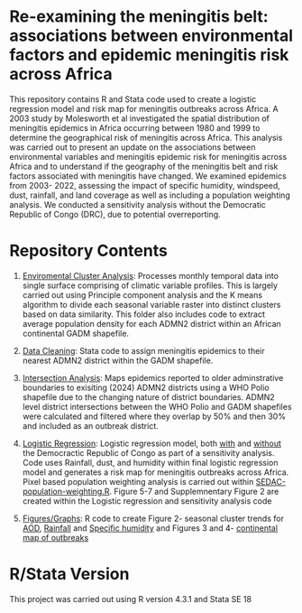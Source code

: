# Re-examining the meningitis belt: associations between environmental factors and epidemic meningitis risk across Africa

This repository contains R and Stata code used to create a logistic regression model and risk map for meningitis outbreaks across Africa. A 2003 study by Molesworth et al investigated the spatial distribution of meningitis epidemics in Africa occurring between 1980 and 1999 to determine the geographical risk of meningitis across Africa. This analysis was carried out to present an update on the associations between environmental variables and meningitis epidemic risk for meningitis across Africa and to understand if the geography of the meningitis belt and risk factors associated with meningitis have changed.  We examined epidemics from 2003- 2022, assessing the impact of specific humidity, windspeed, dust, rainfall, and land coverage as well as including a population weighting analysis. We conducted a sensitivity analysis without the Democratic Republic of Congo (DRC), due to potential overreporting. 

# Repository Contents
1. [Enviromental Cluster Analysis](https://github.com/molly-cliff/Meningitis-belt-location/tree/main/1.%20Enviromental%20cluster%20analysis): Processes monthly temporal data into single surface comprising of climatic variable profiles. This is largely carried out using Principle component analysis and the  K means algorithm  to divide each seasonal variable raster into distinct clusters based on data similarity. This folder also includes code to extract average population density for each ADMN2 district within an African continental GADM shapefile.
   
2. [Data Cleaning](https://github.com/molly-cliff/Meningitis-belt-location/tree/main/2.Data%20Cleaning): Stata code to assign meningitis epidemics  to their nearest ADMN2 district within the GADM shapefile.


3. [Intersection Analysis](https://github.com/molly-cliff/Meningitis-belt-location/tree/main/3.%20Intersections): Maps epidemics reported to older adminstrative boundaries to exisiting (2024) ADMN2 districts using a WHO Polio shapefile due to the changing nature of district boundaries.  ADMN2 level district intersections between the WHO Polio and GADM shapefiles were calculated and filtered where they overlap by 50% and then 30% and included as an outbreak district.
   
4. [Logistic Regression](https://github.com/molly-cliff/Meningitis-belt-location/tree/main/4.%20Logistic%20regression): Logistic regression model, both [with](https://github.com/molly-cliff/Meningitis-belt-location/blob/main/4.%20Logistic%20regression/Logistic-regression-full-model.R) and [without](https://github.com/molly-cliff/Meningitis-belt-location/blob/main/4.%20Logistic%20regression/Sensitivity-analysis-without-DRC.R) the Democractic Republic of Congo as part of a sensitivity analysis. Code uses Rainfall, dust, and humidity within final logistic regression model and generates a risk map for meningitis outbreaks across Africa. Pixel based population weighting analysis is carried out within [SEDAC-population-weighting.R](https://github.com/molly-cliff/Meningitis-belt-location/blob/editing-branch/4.%20Logistic%20regression/SEDAC-population-weighting.R). Figure 5-7 and Supplemnentary Figure 2 are created within the Logistic regression and sensitivity analysis code

5. [Figures/Graphs](https://github.com/molly-cliff/Meningitis-belt-location/tree/editing-branch/5.%20Figures%20and%20Graphs): R code to create Figure 2- seasonal cluster trends for [AOD](https://github.com/molly-cliff/Meningitis-belt-location/blob/main/5.%20Figures%20and%20Graphs/AOD%20cluster%20graph.R), [Rainfall](https://github.com/molly-cliff/Meningitis-belt-location/blob/main/5.%20Figures%20and%20Graphs/Rainfall%20cluster%20plots.R) and [Specific humidity](https://github.com/molly-cliff/Meningitis-belt-location/blob/main/5.%20Figures%20and%20Graphs/Humidity%20cluster%20graph.R) and Figures 3 and 4- [continental map of outbreaks](https://github.com/molly-cliff/Meningitis-belt-location/blob/main/5.%20Figures%20and%20Graphs/Epidemic%20Mapping.R)

# R/Stata Version

This project was carried out using R version 4.3.1 and Stata SE 18
